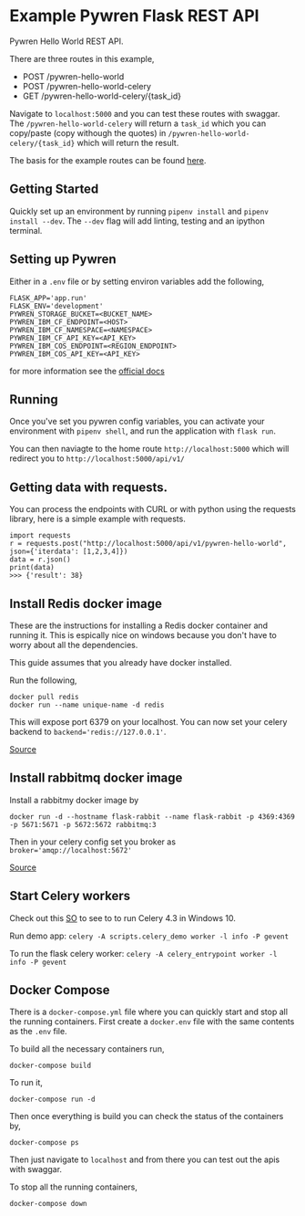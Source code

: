 #  Example Pywren Flask REST API
Pywren Hello World REST API.

There are three routes in this example,

* POST /pywren-hello-world
* POST /pywren-hello-world-celery
* GET  /pywren-hello-world-celery/{task_id}

Navigate to `localhost:5000` and you can test these routes with swaggar.  The `/pywren-hello-world-celery` will return a `task_id` which you can copy/paste (copy withough the quotes) in `/pywren-hello-world-celery/{task_id}` which will return the result.

The basis for the example routes can be found [here](https://github.com/pywren/pywren-ibm-cloud/blob/master/examples/map_reduce.py).


## Getting Started
Quickly set up an environment by running `pipenv install` and `pipenv install --dev`. The `--dev` flag will add linting, testing and an ipython terminal.

## Setting up Pywren
Either in a `.env` file or by setting environ variables add the following,

```
FLASK_APP='app.run'
FLASK_ENV='development'
PYWREN_STORAGE_BUCKET=<BUCKET_NAME>
PYWREN_IBM_CF_ENDPOINT=<HOST>
PYWREN_IBM_CF_NAMESPACE=<NAMESPACE>
PYWREN_IBM_CF_API_KEY=<API_KEY>
PYWREN_IBM_COS_ENDPOINT=<REGION_ENDPOINT>
PYWREN_IBM_COS_API_KEY=<API_KEY>
```

for more information see the [official docs](https://github.com/pywren/pywren-ibm-cloud#using-configuration-file)

## Running
Once you've set you pywren config variables, you can activate your environment with `pipenv shell`, and run the application with `flask run`. 

You can then naviagte to the home route `http://localhost:5000` which will redirect you to `http://localhost:5000/api/v1/`

## Getting data with requests.
You can process the endpoints with CURL or with python using the requests library, here is a simple example with requests.

```
import requests
r = requests.post("http://localhost:5000/api/v1/pywren-hello-world", json={'iterdata': [1,2,3,4]})
data = r.json()
print(data)
>>> {'result': 38}
```

## Install Redis docker image
These are the instructions for installing a Redis docker container and running it.  This is espically nice on windows because you don't have to worry about all the dependencies.

This guide assumes that you already have docker installed.

Run the following,

```
docker pull redis
docker run --name unique-name -d redis
```

This will expose port 6379 on your localhost.  You can now set your celery backend to `backend='redis://127.0.0.1'`.

[Source](https://koukia.ca/installing-redis-on-windows-using-docker-containers-7737d2ebc25e)

## Install rabbitmq docker image
Install a rabbitmy docker image by

`docker run -d --hostname flask-rabbit --name flask-rabbit -p 4369:4369 -p 5671:5671 -p 5672:5672 rabbitmq:3`

Then in your celery config set you broker as `broker='amqp://localhost:5672'`

[Source](https://docs.docker.com/samples/library/rabbitmq/)

## Start Celery workers

Check out this [SO](https://stackoverflow.com/a/47331438/1761521) to see to to run Celery 4.3 in Windows 10.

Run demo app:
`celery -A scripts.celery_demo worker -l info -P gevent`

To run the flask celery worker:
`celery -A celery_entrypoint worker -l info -P gevent`

## Docker Compose
There is a `docker-compose.yml` file where you can quickly start and stop all the running containers. First create a `docker.env` file with the same contents as the `.env` file. 

To build all the necessary containers run,

```
docker-compose build
```

To run it,

```
docker-compose run -d
```

Then once everything is build you can check the status of the containers by,

```
docker-compose ps
```

Then just navigate to `localhost` and from there you can test out the apis with swaggar.


To stop all the running containers,

```
docker-compose down
```
